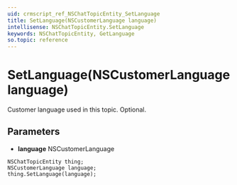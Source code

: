 ```yaml
---
uid: crmscript_ref_NSChatTopicEntity_SetLanguage
title: SetLanguage(NSCustomerLanguage language)
intellisense: NSChatTopicEntity.SetLanguage
keywords: NSChatTopicEntity, GetLanguage
so.topic: reference
---
```


# SetLanguage(NSCustomerLanguage language)

Customer language used in this topic. Optional.

## Parameters

* **language** NSCustomerLanguage

```crmscript
NSChatTopicEntity thing;
NSCustomerLanguage language;
thing.SetLanguage(language);
```

